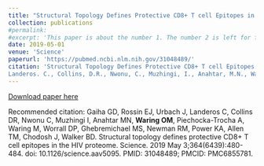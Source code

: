 ```yaml
---
title: "Structural Topology Defines Protective CD8+ T cell Epitopes in the HIV Proteome"
collection: publications
#permalink: 
#excerpt: 'This paper is about the number 1. The number 2 is left for future work.'
date: 2019-05-01
venue: 'Science'
paperurl: 'https://pubmed.ncbi.nlm.nih.gov/31048489/'
citation: 'Structural Topology Defines Protective CD8+ T cell Epitopes in the HIV Proteome. Gaiha, G., Rossin, E., Urbach, J.,
Landeros. C., Collins, D.R., Nwonu, C., Muzhingi, I., Anahtar, M.N., Waring, O.M., Piechocka-Trocha, A., Waring, M., Worrall, D.P., Newman, R.M., Power, K.A., Allen, T.M., Chodosh, J., Walker, B.D. Science (2019).'
---
```



[Download paper here](http://academicpages.github.io/files/paper1.pdf)

Recommended citation: Gaiha GD, Rossin EJ, Urbach J, Landeros C, Collins DR, Nwonu C, Muzhingi I, Anahtar MN, <b>Waring OM</b>, Piechocka-Trocha A, Waring M, Worrall DP, Ghebremichael MS, Newman RM, Power KA, Allen TM, Chodosh J, Walker BD. Structural topology defines protective CD8+ T cell epitopes in the HIV proteome. Science. 2019 May 3;364(6439):480-484. doi: 10.1126/science.aav5095. PMID: 31048489; PMCID: PMC6855781.

